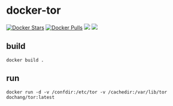 docker-tor
==========

[![Docker Stars](https://img.shields.io/docker/stars/dochang/tor.svg)](https://hub.docker.com/r/dochang/tor/)
[![Docker Pulls](https://img.shields.io/docker/pulls/dochang/tor.svg)](https://hub.docker.com/r/dochang/tor/)
[![](https://images.microbadger.com/badges/image/dochang/tor:latest.svg)](http://microbadger.com/images/dochang/tor:latest "Get your own image badge on microbadger.com")
[![](https://images.microbadger.com/badges/version/dochang/tor:latest.svg)](http://microbadger.com/images/dochang/tor:latest "Get your own version badge on microbadger.com")

build
-----

    docker build .

run
---

    docker run -d -v /confdir:/etc/tor -v /cachedir:/var/lib/tor dochang/tor:latest


